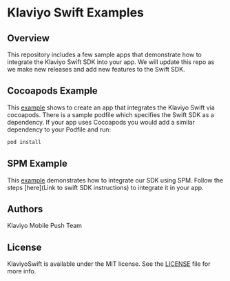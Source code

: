 # Klaviyo Swift Examples

## Overview

This repository includes a few sample apps that demonstrate how to integrate the Klaviyo Swift SDK into your app. We will update this repo as we make new releases and add new features to the Swift SDK.

## Cocoapods Example

This [example](CocoapodsExample) shows to create an app that integrates the Klaviyo Swift via cocoapods. There is a sample podfile which specifies the Swift SDK as a dependency. If your app uses Cocoapods you would add a similar dependency to your Podfile and run:

```bash
pod install
```

## SPM Example

This [example](SPMExample) demonstrates how to integrate our SDK using SPM. Follow the steps [here](Link to swift SDK instructions) to integrate it in your app.

## Authors

Klaviyo Mobile Push Team

## License

KlaviyoSwift is available under the MIT license. See the [LICENSE](LICENSE) file for more info.

